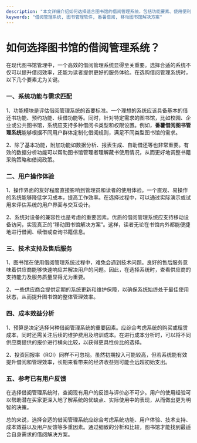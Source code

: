 ```yaml
---
description: "本文详细介绍如何选择适合图书馆的借阅管理系统，包括功能要素、使用便利性和成本等方面的比较与分析。"
keywords: "借阅管理系统, 图书管理软件, 番薯借阅, 移动图书馆解决方案"
---
```

# 如何选择图书馆的借阅管理系统？

在现代图书馆管理中，一个高效的借阅管理系统显得至关重要。选择合适的系统不仅可以提升借阅效率，还能为读者提供更好的服务体验。在选购借阅管理系统时，以下几个要素尤为关键。

### 一、系统功能与需求匹配

1、功能模块是评估借阅管理系统的首要标准。一个理想的系统应该具备基本的借还书功能、预约功能、续借功能等。同时，针对特定需求的图书馆，比如校园、企业或公共图书馆，系统应支持多种借阅卡类型和权限设置。例如，**番薯借阅图书管理系统**能够根据不同用户群体定制化借阅规则，满足不同类型图书馆的需求。

2、除了基本功能，附加功能如数据分析、报表生成、自助借还等也非常重要。有效的数据分析功能可以帮助图书馆管理者理解藏书使用情况，从而更好地调整书籍采购策略和借阅政策。

### 二、用户操作体验

1、操作界面的友好程度直接影响到管理员和读者的使用体验。一个直观、易操作的系统能够降低学习成本，提高工作效率。在选择过程中，可以通过实际演示或试用来评估系统的用户界面与交互设计。

2、系统对设备的兼容性也是考虑的重要因素。优质的借阅管理系统应支持移动设备访问，实现真正的“移动图书馆解决方案”。这样，读者无论在书馆内外都能便捷地进行借阅、续借或查询书籍信息。

### 三、技术支持及售后服务

1、图书馆在使用借阅管理系统过程中，难免会遇到技术问题。良好的售后服务意味着供应商能够快速响应并解决用户的问题。因此，在选择系统时，查看供应商的支持能力及服务质量显得尤为重要。

2、一些供应商会提供定期的系统更新和维护保障，以确保系统始终处于最佳使用状态，从而提升图书馆的整体管理效率。

### 四、成本效益分析

1、预算是决定选择何种借阅管理系统的重要因素。应综合考虑系统的购买或租赁成本，同时还需关注后续的维护费用及培训成本。在进行成本分析时，可以将不同供应商提供的报价进行横向比较，以获得更具性价比的选择。

2、投资回报率（ROI）同样不可忽视。虽然初期投入可能较高，但若系统能有效提升借阅和管理效率，长期来看带来的经济收益则可能会远超初始支出。

### 五、参考已有用户反馈

在选择借阅管理系统时，查阅现有用户的反馈与评价必不可少。用户的使用经验可以帮助潜在买家更深入地了解系统的优缺点、实际使用中的表现，从而做出更为明智的决策。

总的来说，选择合适的借阅管理系统应综合考虑系统功能、用户体验、技术支持、成本效益以及用户反馈等多重因素。通过细致的分析和比较，图书馆才能找到最适合自身需求的借阅解决方案。
